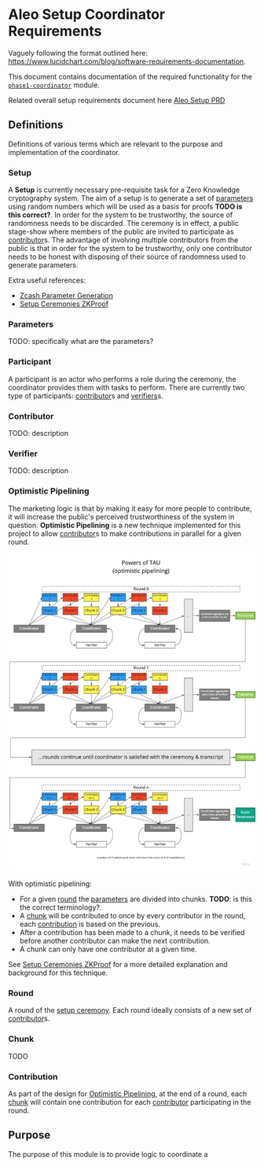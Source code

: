 # Aleo Setup Coordinator Requirements

Vaguely following the format outlined here: <https://www.lucidchart.com/blog/software-requirements-documentation>.

This document contains documentation of the required functionality for the [`phase1-coordinator`](../) module.

Related overall setup requirements document here [Aleo Setup PRD][Aleo Setup PRD]

## Definitions

Definitions of various terms which are relevant to the purpose and implementation of the coordinator.

### Setup

A **Setup** is currently necessary pre-requisite task for a Zero Knowledge cryptography system. The aim of a setup is to generate a set of [parameters](#Parameters) using random numbers which will be used as a basis for proofs **TODO is this correct?**. In order for the system to be trustworthy, the source of randomness needs to be discarded. The ceremony is in effect, a public stage-show where members of the public are invited to participate as [contributor](#Contributor)s. The advantage of involving multiple contributors from the public is that in order for the system to be trustworthy, only one contributor needs to be honest with disposing of their source of randomness used to generate parameters.

Extra useful references:

+ [Zcash Parameter Generation](https://z.cash/technology/paramgen/)
+ [Setup Ceremonies ZKProof][Setup Ceremonies ZKProof]

### Parameters

TODO: specifically what are the parameters?

### Participant

A participant is an actor who performs a role during the ceremony, the coordinator provides them with tasks to perform. There are currently two type of participants: [contributor](#Contributor)s and [verifiers](#Verifier)s.

### Contributor

TODO: description

### Verifier

TODO: description

### Optimistic Pipelining

The marketing logic is that by making it easy for more people to contribute, it will increase the public's perceived trustworthiness of the system in question. **Optimistic Pipelining** is a new technique implemented for this project to allow [contributor](#Contributor)s to make contributions in parallel for a given round.

![Powers of Tau Diagram](./PowersofTau.jpg)

With optimistic pipelining:

+ For a given [round](#Round) the [parameters](#Parameters) are divided into chunks. **TODO**: is this the correct terminology?.
+ A [chunk](#Chunk) will be contributed to once by every contributor in the round, each [contribution](#Contribution) is based on the previous.
+ After a contribution has been made to a chunk, it needs to be verified before another contributor can make the next contribution.
+ A chunk can only have one contributor at a given time.

See [Setup Ceremonies ZKProof][Setup Ceremonies ZKProof] for a more detailed explanation and background for this technique.

### Round

A round of the [setup ceremony](#Setup). Each round ideally consists of a new set of [contributor](#Contributor)s.

### Chunk

TODO

### Contribution

As part of the design for [Optimistic Pipelining](#Optimistic-Pipelining), at the end of a round, each [chunk](#Chunk) will contain one contribution for each [contributor](#Contributor) participating in the round.

## Purpose

The purpose of this module is to provide logic to coordinate a

<!-- References -->
[Aleo Setup PRD]: https://docs.google.com/document/d/1Vyg2J60zRU6023KXBjZx8CP3V-Nz6hPOUCMplbCxVB4/
[Setup Ceremonies ZKProof]: https://docs.google.com/document/d/189hwHm5UFxT2jOFeCzL_YUvRfXEpTyQ1dsWEtuimR94/
